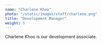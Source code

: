 ```yaml
---
name: "Charlene Khoo"
photo: "/static/images/staff/charlene.png"
title: "Development Manager"
weight: 5
---
```

Charlene Khoo is our development associate. 